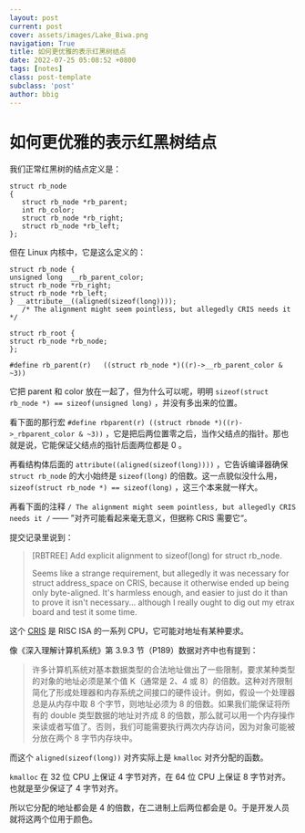 ```yaml
---
layout: post
current: post
cover: assets/images/Lake_Biwa.png
navigation: True
title: 如何更优雅的表示红黑树结点
date: 2022-07-25 05:08:52 +0800
tags: [notes]
class: post-template
subclass: 'post'
author: bbig
---
```


# 如何更优雅的表示红黑树结点

我们正常红黑树的结点定义是：

```
struct rb_node
{
   struct rb_node *rb_parent;
   int rb_color;
   struct rb_node *rb_right;
   struct rb_node *rb_left;
};
```

但在 Linux 内核中，它是这么定义的：

```
struct rb_node {
unsigned long  __rb_parent_color;
struct rb_node *rb_right;
struct rb_node *rb_left;
} __attribute__((aligned(sizeof(long))));
   /* The alignment might seem pointless, but allegedly CRIS needs it */
​
struct rb_root {
struct rb_node *rb_node;
};
​
#define rb_parent(r)   ((struct rb_node *)((r)->__rb_parent_color & ~3))
```

它把 parent 和 color 放在一起了，但为什么可以呢，明明 `sizeof(struct rb_node *) == sizeof(unsigned long)` ，并没有多出来的位置。

看下面的那行宏 `#define rbparent(r) ((struct rbnode *)((r)->_rbparent_color & ~3))` ，它是把后两位置零之后，当作父结点的指针。那也就是说，它能保证父结点的指针后面两位都是 0 。

再看结构体后面的 `attribute((aligned(sizeof(long))))` ，它告诉编译器确保 `struct rb_node` 的大小始终是 `sizeof(long)` 的倍数。这一点貌似没什么用， `sizeof(struct rb_node *) == sizeof(long)` ，这三个本来就一样大。

再看下面的注释 `/ The alignment might seem pointless, but allegedly CRIS needs it /` —— ”对齐可能看起来毫无意义，但据称 CRIS 需要它“。

提交记录里说到：

> [RBTREE] Add explicit alignment to sizeof(long) for struct rb_node.
>
> Seems like a strange requirement, but allegedly it was necessary for struct address_space on CRIS, because it otherwise ended up being only byte-aligned. It's harmless enough, and easier to just do it than to prove it isn't necessary... although I really ought to dig out my etrax board and test it some time.

这个 [CRIS](https://en.wikipedia.org/wiki/ETRAX_CRIS) 是 RISC ISA 的一系列 CPU，它可能对地址有某种要求。

像《深入理解计算机系统》第 3.9.3 节（P189）数据对齐中也有提到：

> 许多计算机系统对基本数据类型的合法地址做出了一些限制，要求某种类型的对象的地址必须是某个值 K（通常是 2、4 或 8）的倍数。这种对齐限制简化了形成处理器和内存系统之间接口的硬件设计。例如，假设一个处理器总是从内存中取 8 个字节，则地址必须为 8 的倍数。如果我们能保证将所有的 double 类型数据的地址对齐成 8 的倍数，那么就可以用一个内存操作来读或者写值了。否则，我们可能需要执行两次内存访问，因为对象可能被分放在两个 8 字节内存块中。

而这个 `aligned(sizeof(long))` 对齐实际上是 `kmalloc` 对齐分配的函数。

`kmalloc` 在 32 位 CPU 上保证 4 字节对齐，在 64 位 CPU 上保证 8 字节对齐。也就是至少保证了 4 字节对齐。

所以它分配的地址都会是 4 的倍数，在二进制上后两位都会是 0。于是开发人员就将这两个位用于颜色。
